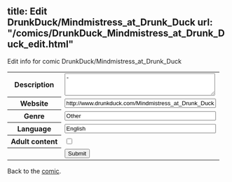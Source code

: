 title: Edit DrunkDuck/Mindmistress_at_Drunk_Duck
url: "/comics/DrunkDuck_Mindmistress_at_Drunk_Duck_edit.html"
---
Edit info for comic DrunkDuck/Mindmistress_at_Drunk_Duck

<form name="comic" action="http://gaepostmail.appspot.com/comic/" method="post">
<table class="comicinfo">
<tr>
<th>Description</th><td><textarea name="description" cols="40" rows="3">-</textarea></td>
</tr>
<tr>
<th>Website</th><td><input type="text" name="url" value="http://www.drunkduck.com/Mindmistress_at_Drunk_Duck/" size="40"/></td>
</tr>
<tr>
<th>Genre</th><td><input type="text" name="genre" value="Other" size="40"/></td>
</tr>
<tr>
<th>Language</th><td><input type="text" name="language" value="English" size="40"/></td>
</tr>
<tr>
<th>Adult content</th><td><input type="checkbox" name="adult" value="adult" /></td>
</tr>
<tr>
<th></th><td>
<input type="hidden" name="comic" value="DrunkDuck_Mindmistress_at_Drunk_Duck" />
<input type="submit" name="submit" value="Submit" />
</td>
</tr>
</table>
</form>

Back to the [comic](DrunkDuck_Mindmistress_at_Drunk_Duck.html).
